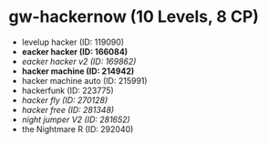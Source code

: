 # gw-hackernow (10 Levels, 8 CP)

- levelup hacker (ID: 119090)
- **eacker hacker (ID: 166084)**
- *eacker hacker v2 (ID: 169862)*
- **hacker machine (ID: 214942)**
- hacker machine auto (ID: 215991)
- hackerfunk (ID: 223775)
- *hacker fly (ID: 270128)*
- *hacker free (ID: 281348)*
- *night jumper V2 (ID: 281652)*
- the Nightmare R (ID: 292040)
